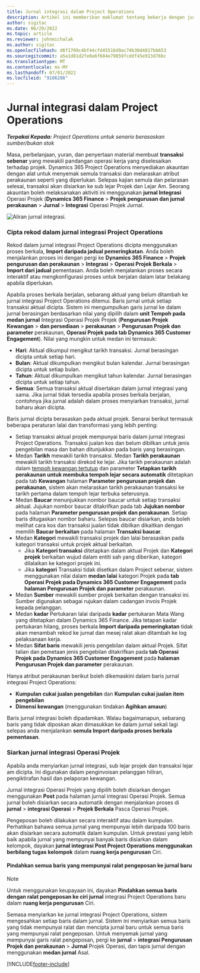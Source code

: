 ```yaml
---
title: Jurnal integrasi dalam Project Operations
description: Artikel ini memberikan maklumat tentang bekerja dengan jurnal Integrasi dalam Operasi Projek.
author: sigitac
ms.date: 06/29/2022
ms.topic: article
ms.reviewer: johnmichalak
ms.author: sigitac
ms.openlocfilehash: d6f1709c4bf44cfd45516d9ac74b30d4817bb653
ms.sourcegitcommit: a5a1d81d2fe0a6f684e79859fcddf45e913d76bc
ms.translationtype: MT
ms.contentlocale: ms-MY
ms.lasthandoff: 07/01/2022
ms.locfileid: "9106286"
---
```

# <a name="integration-journal-in-project-operations"></a>Jurnal integrasi dalam Project Operations

_**Terpakai Kepada:** Project Operations untuk senario berasaskan sumber/bukan stok_

Masa, perbelanjaan, yuran, dan penyertaan material membuat **transaksi sebenar** yang mewakili pandangan operasi kerja yang diselesaikan terhadap projek. Dynamics 365 Project Operations menyediakan akauntan dengan alat untuk menyemak semula transaksi dan melaraskan atribut perakaunan seperti yang diperlukan. Selepas kajian semula dan pelarasan selesai, transaksi akan disiarkan ke sub lejar Projek dan Lejar Am. Seorang akauntan boleh melaksanakan aktiviti ini menggunakan **jurnal Integrasi** Operasi Projek (**Dynamics 365 Finance** > **Projek pengurusan dan jurnal perakaunan** > **Jurnal** > **Integrasi** Operasi Projek Jurnal.

![Aliran jurnal integrasi.](./media/IntegrationJournal.png)

### <a name="create-records-in-the-project-operations-integration-journal"></a>Cipta rekod dalam jurnal integrasi Project Operations

Rekod dalam jurnal integrasi Project Operations dicipta menggunakan proses berkala, **Import daripada jadual pemeringkatan**. Anda boleh menjalankan proses ini dengan pergi ke **Dynamics 365 Finance** > **Projek pengurusan dan perakaunan** > **Integrasi** > **Operasi Projek Berkala** > **Import dari jadual** pementasan. Anda boleh menjalankan proses secara interaktif atau mengkonfigurasi proses untuk berjalan dalam latar belakang apabila diperlukan.

Apabila proses berkala berjalan, sebarang aktual yang belum ditambah ke jurnal integrasi Project Operations ditemui. Baris jurnal untuk setiap transaksi aktual dicipta.
Sistem ini mengumpulkan garis jurnal ke dalam jurnal berasingan berdasarkan nilai yang dipilih dalam **unit Tempoh pada medan jurnal** Integrasi Operasi Projek Projek (**Pengurusan Projek Kewangan** > **dan persediaan** > **perakaunan** > **Pengurusan Projek dan parameter** perakaunan, **Operasi Projek pada tab Dynamics 365 Customer Engagement**). Nilai yang mungkin untuk medan ini termasuk:

  - **Hari**: Aktual dikumpul mengikut tarikh transaksi. Jurnal berasingan dicipta untuk setiap hari.
  - **Bulan**: Aktual dikumpulkan mengikut bulan kalendar. Jurnal berasingan dicipta untuk setiap bulan.
  - **Tahun**: Aktual dikumpulkan mengikut tahun kalendar. Jurnal berasingan dicipta untuk setiap tahun.
  - **Semua**: Semua transaksi aktual disertakan dalam jurnal integrasi yang sama. Jika jurnal tidak tersedia apabila proses berkala berjalan, contohnya jika jurnal adalah dalam proses menyiarkan transaksi, jurnal baharu akan dicipta.

Baris jurnal dicipta berasaskan pada aktual projek. Senarai berikut termasuk beberapa peraturan lalai dan transformasi yang lebih penting:

  - Setiap transaksi aktual projek mempunyai baris dalam jurnal integrasi Project Operations. Transaksi jualan kos dan belum dibilkan untuk jenis pengebilan masa dan bahan ditunjukkan pada baris yang berasingan.
  - Medan **Tarikh** mewakili tarikh transaksi. Medan **Tarikh perakaunan** mewakili tarikh transaksi direkod ke lejar. Jika tarikh perakaunan adalah dalam [tempoh kewangan tertutup](/dynamics365/finance/general-ledger/close-general-ledger-at-period-end) dan parameter **Tetapkan tarikh perakaunan untuk membuka tempoh lejar secara automatik** ditetapkan pada tab **Kewangan** halaman **Parameter pengurusan projek dan perakaunan**, sistem akan melaraskan tarikh perakaunan transaksi ke tarikh pertama dalam tempoh lejar terbuka seterusnya.
  - Medan **Baucar** menunjukkan nombor baucar untuk setiap transaksi aktual. Jujukan nombor baucar ditakrifkan pada tab **Jujukan nombor** pada halaman **Parameter pengurusan projek dan perakaunan**. Setiap baris ditugaskan nombor baharu. Selepas baucar disiarkan, anda boleh melihat cara kos dan transaksi jualan tidak dibilkan dikaitkan dengan memilih **Baucar berkaitan** pada halaman **Transaksi baucar**.
  - Medan **Kategori** mewakili transaksi projek dan lalai berasaskan pada kategori transaksi untuk projek aktual berkaitan.
    - Jika **Kategori transaksi** ditetapkan dalam aktual Projek dan **Kategori projek** berkaitan wujud dalam entiti sah yang diberikan, kategori dilalaikan ke kategori projek ini.
    - Jika **kategori** Transaksi tidak disetkan dalam Project sebenar, sistem menggunakan nilai dalam **medan lalai** kategori Projek pada **tab Operasi Projek pada Dynamics 365 Customer Engagement** pada **halaman Pengurusan Projek dan parameter** perakaunan.
  - Medan **Sumber** mewakili sumber projek berkaitan dengan transaksi ini. Sumber digunakan sebagai rujukan dalam cadangan invois Projek kepada pelanggan.
  - Medan **kadar** Pertukaran lalai daripada **kadar** pertukaran Mata Wang yang ditetapkan dalam Dynamics 365 Finance. Jika tetapan kadar pertukaran hilang, proses berkala **Import daripada pemeringkatan** tidak akan menambah rekod ke jurnal dan mesej ralat akan ditambah ke log pelaksanaan kerja.
  - Medan **Sifat baris** mewakili jenis pengebilan dalam aktual Projek. Sifat talian dan pemetaan jenis pengebilan ditakrifkan pada **tab Operasi Projek pada Dynamics 365 Customer Engagement** pada **halaman Pengurusan Projek dan parameter** perakaunan.

Hanya atribut perakaunan berikut boleh dikemaskini dalam baris jurnal integrasi Project Operations:

- **Kumpulan cukai jualan pengebilan** dan **Kumpulan cukai jualan item pengebilan**
- **Dimensi kewangan** (menggunakan tindakan **Agihkan amaun**)

Baris jurnal integrasi boleh dipadamkan. Walau bagaimanapun, sebarang baris yang tidak diposkan akan dimasukkan ke dalam jurnal sekali lagi selepas anda menjalankan **semula Import daripada proses berkala pementasan**.

### <a name="post-the-project-operations-integration-journal"></a>Siarkan jurnal integrasi Operasi Projek

Apabila anda menyiarkan jurnal integrasi, sub lejar projek dan transaksi lejar am dicipta. Ini digunakan dalam penginvoisan pelanggan hiliran, pengiktirafan hasil dan pelaporan kewangan.

Jurnal integrasi Operasi Projek yang dipilih boleh disiarkan dengan menggunakan **Post** pada halaman jurnal integrasi Operasi Projek. Semua jurnal boleh disiarkan secara automatik dengan menjalankan proses di **jurnal** > **integrasi Operasi** > **Projek Berkala** Pasca Operasi Projek.

Pengeposan boleh dilakukan secara interaktif atau dalam kumpulan. Perhatikan bahawa semua jurnal yang mempunyai lebih daripada 100 baris akan disiarkan secara automatik dalam kumpulan. Untuk prestasi yang lebih baik apabila jurnal yang mempunyai banyak baris disiarkan dalam kelompok, dayakan **jurnal integrasi Post Project Operations menggunakan berbilang tugas kelompok** dalam **ruang kerja pengurusan** Ciri. 

#### <a name="transfer-all-lines-that-have-posting-errors-to-a-new-journal"></a>Pindahkan semua baris yang mempunyai ralat pengeposan ke jurnal baru

> [!NOTE]
> Untuk menggunakan keupayaan ini, dayakan **Pindahkan semua baris dengan ralat pengeposan ke ciri jurnal** integrasi Project Operations baru dalam **ruang kerja pengurusan** Ciri.

Semasa menyiarkan ke jurnal integrasi Project Operations, sistem mengesahkan setiap baris dalam jurnal. Sistem ini menyiarkan semua baris yang tidak mempunyai ralat dan mencipta jurnal baru untuk semua baris yang mempunyai ralat pengeposan. Untuk menyemak jurnal yang mempunyai garis ralat pengeposan, pergi ke **jurnal** > **integrasi Pengurusan Projek dan perakaunan** > **Jurnal** Projek Operasi, dan tapis jurnal dengan menggunakan **medan jurnal** Asal.

[!INCLUDE[footer-include](../includes/footer-banner.md)]
